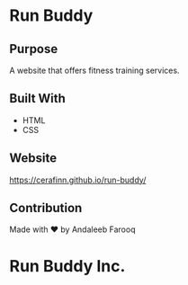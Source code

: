# Run Buddy

## Purpose
A website that offers fitness training services.

## Built With
* HTML
* CSS

## Website
https://cerafinn.github.io/run-buddy/

## Contribution
Made with ❤️ by Andaleeb Farooq

# Run Buddy Inc.